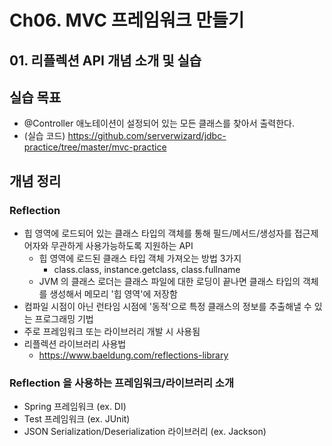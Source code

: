 # Ch06. MVC 프레임워크 만들기
## 01. 리플렉션 API 개념 소개 및 실습

## 실습 목표
- @Controller 애노테이션이 설정되어 있는 모든 클래스를 찾아서 출력한다.
- (실습 코드) https://github.com/serverwizard/jdbc-practice/tree/master/mvc-practice

## 개념 정리
### Reflection
- 힙 영역에 로드되어 있는 클래스 타입의 객체를 통해 필드/메서드/생성자를 접근제어자와 무관하게 사용가능하도록 지원하는 API
  - 힙 영역에 로드된 클래스 타입 객체 가져오는 방법 3가지
    - class.class, instance.getclass, class.fullname
  - JVM 의 클래스 로더는 클래스 파일에 대한 로딩이 끝나면 클래스 타입의 객체를 생성해서 메모리 '힙 영역'에 저장함
- 컴파일 시점이 아닌 런타임 시점에 '동적'으로 특정 클래스의 정보를 추출해낼 수 있는 프로그래밍 기법
- 주로 프레임워크 또는 라이브러리 개발 시 사용됨
- 리플렉션 라이브러리 사용법
  - https://www.baeldung.com/reflections-library

### Reflection 을 사용하는 프레임워크/라이브러리 소개
- Spring 프레임워크 (ex. DI)
- Test 프레임워크 (ex. JUnit)
- JSON Serialization/Deserialization 라이브러리 (ex. Jackson)


